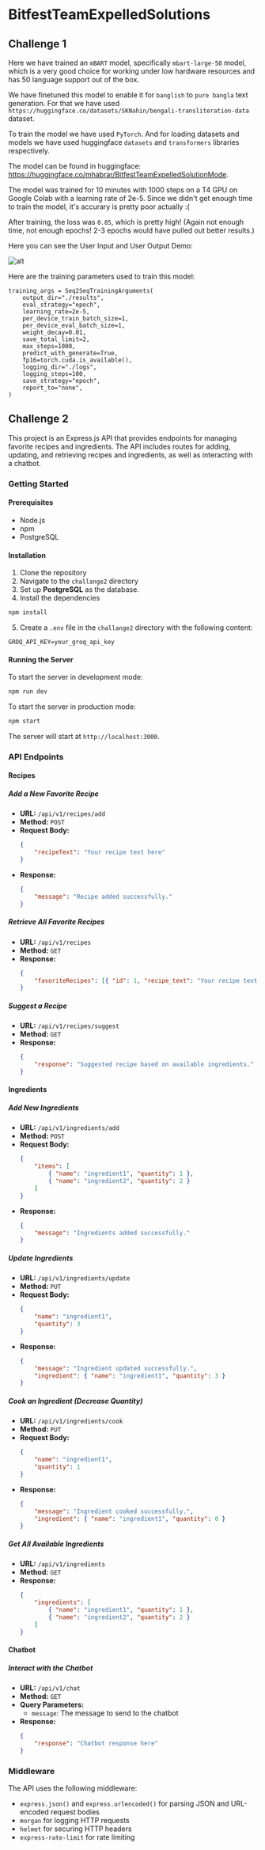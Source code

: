 # BitfestTeamExpelledSolutions

## Challenge 1

Here we have trained an `mBART` model, specifically `mbart-large-50` model, which is a very good choice for working under low hardware resources and has 50 language support out of the box.

We have finetuned this model to enable it for `banglish` to `pure bangla` text generation. For that we have used `https://huggingface.co/datasets/SKNahin/bengali-transliteration-data` dataset.

To train the model we have used `PyTorch`. And for loading datasets and models we have used huggingface `datasets` and `transformers` libraries respectively.

The model can be found in huggingface: https://huggingface.co/mhabrar/BitfestTeamExpelledSolutionMode.

The model was trained for 10 minutes with 1000 steps on a T4 GPU on Google Colab with a learning rate of 2e-5. Since we didn't get enough time to train the model, it's accurary is pretty poor actually :(

After training, the loss was `0.85`, which is pretty high! (Again not enough time, not enough epochs! 2-3 epochs would have pulled out better results.)

Here you can see the User Input and User Output Demo:

![alt](./images/model_evaluation.png)

Here are the training parameters used to train this model:

```
training_args = Seq2SeqTrainingArguments(
    output_dir="./results",
    eval_strategy="epoch",
    learning_rate=2e-5,
    per_device_train_batch_size=1,
    per_device_eval_batch_size=1,
    weight_decay=0.01,
    save_total_limit=2,
    max_steps=1000,
    predict_with_generate=True,
    fp16=torch.cuda.is_available(),
    logging_dir="./logs",
    logging_steps=100,
    save_strategy="epoch",
    report_to="none",
)
```

## Challenge 2

This project is an Express.js API that provides endpoints for managing favorite recipes and ingredients. The API includes routes for adding, updating, and retrieving recipes and ingredients, as well as interacting with a chatbot.

### Getting Started

#### Prerequisites

-   Node.js
-   npm
-   PostgreSQL

#### Installation

1. Clone the repository
2. Navigate to the `challange2` directory
3. Set up **PostgreSQL** as the database.
4. Install the dependencies

```sh
npm install
```

5. Create a `.env` file in the `challange2` directory with the following content:

```
GROQ_API_KEY=your_groq_api_key
```

#### Running the Server

To start the server in development mode:

```sh
npm run dev
```

To start the server in production mode:

```sh
npm start
```

The server will start at `http://localhost:3000`.

### API Endpoints

#### Recipes

##### Add a New Favorite Recipe

-   **URL:** `/api/v1/recipes/add`
-   **Method:** `POST`
-   **Request Body:**
    ```json
    {
        "recipeText": "Your recipe text here"
    }
    ```
-   **Response:**
    ```json
    {
        "message": "Recipe added successfully."
    }
    ```

##### Retrieve All Favorite Recipes

-   **URL:** `/api/v1/recipes`
-   **Method:** `GET`
-   **Response:**
    ```json
    {
        "favoriteRecipes": [{ "id": 1, "recipe_text": "Your recipe text here" }]
    }
    ```

##### Suggest a Recipe

-   **URL:** `/api/v1/recipes/suggest`
-   **Method:** `GET`
-   **Response:**
    ```json
    {
        "response": "Suggested recipe based on available ingredients."
    }
    ```

#### Ingredients

##### Add New Ingredients

-   **URL:** `/api/v1/ingredients/add`
-   **Method:** `POST`
-   **Request Body:**
    ```json
    {
        "items": [
            { "name": "ingredient1", "quantity": 1 },
            { "name": "ingredient2", "quantity": 2 }
        ]
    }
    ```
-   **Response:**
    ```json
    {
        "message": "Ingredients added successfully."
    }
    ```

##### Update Ingredients

-   **URL:** `/api/v1/ingredients/update`
-   **Method:** `PUT`
-   **Request Body:**
    ```json
    {
        "name": "ingredient1",
        "quantity": 3
    }
    ```
-   **Response:**
    ```json
    {
        "message": "Ingredient updated successfully.",
        "ingredient": { "name": "ingredient1", "quantity": 3 }
    }
    ```

##### Cook an Ingredient (Decrease Quantity)

-   **URL:** `/api/v1/ingredients/cook`
-   **Method:** `PUT`
-   **Request Body:**
    ```json
    {
        "name": "ingredient1",
        "quantity": 1
    }
    ```
-   **Response:**
    ```json
    {
        "message": "Ingredient cooked successfully.",
        "ingredient": { "name": "ingredient1", "quantity": 0 }
    }
    ```

##### Get All Available Ingredients

-   **URL:** `/api/v1/ingredients`
-   **Method:** `GET`
-   **Response:**
    ```json
    {
        "ingredients": [
            { "name": "ingredient1", "quantity": 1 },
            { "name": "ingredient2", "quantity": 2 }
        ]
    }
    ```

#### Chatbot

##### Interact with the Chatbot

-   **URL:** `/api/v1/chat`
-   **Method:** `GET`
-   **Query Parameters:**
    -   `message`: The message to send to the chatbot
-   **Response:**
    ```json
    {
        "response": "Chatbot response here"
    }
    ```

### Middleware

The API uses the following middleware:

-   `express.json()` and `express.urlencoded()` for parsing JSON and URL-encoded request bodies
-   `morgan` for logging HTTP requests
-   `helmet` for securing HTTP headers
-   `express-rate-limit` for rate limiting
